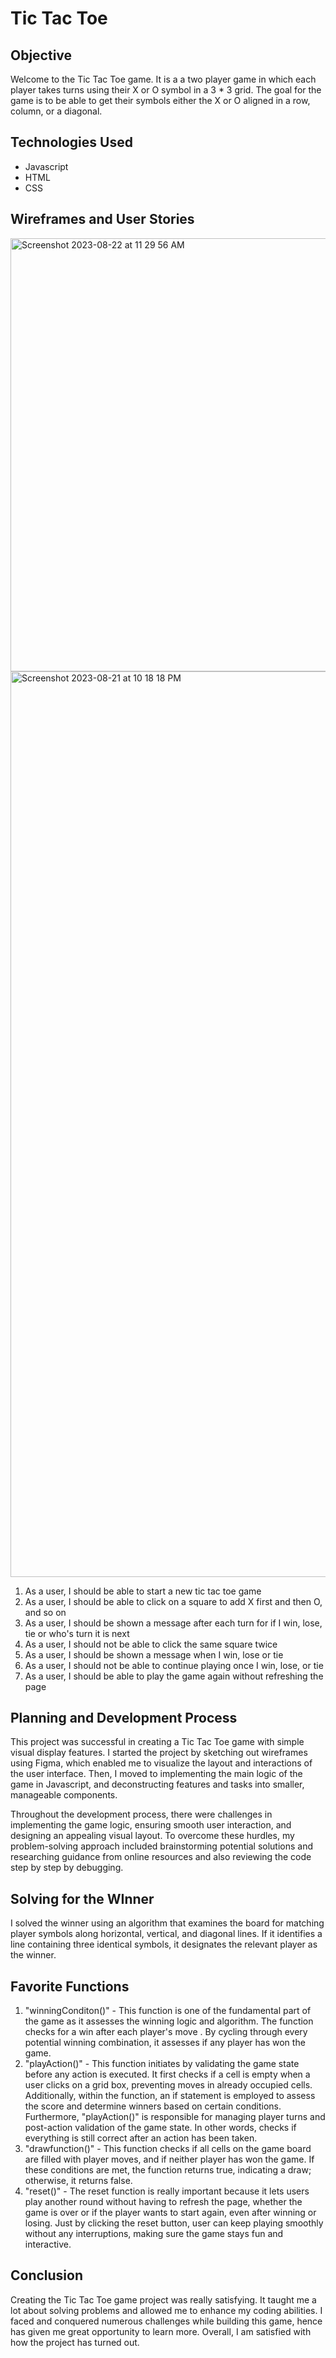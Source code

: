 # Tic Tac Toe

## Objective
Welcome to the Tic Tac Toe game. It is a a two player game in which each player takes turns using their X or O symbol in a 3 * 3 grid. The goal for the game is to be able to get their symbols either the X or O aligned in a row, column, or a diagonal.

## Technologies Used
- Javascript
- HTML
- CSS

## Wireframes and User Stories
<img width="693" alt="Screenshot 2023-08-22 at 11 29 56 AM" src="https://github.com/betselotbz/tictactoe/assets/141344995/01555f83-cfc5-484c-ac60-d14004a4d4ba">

<img width="1449" alt="Screenshot 2023-08-21 at 10 18 18 PM" src="https://github.com/betselotbz/tictactoe/assets/141344995/54d1ac02-2b59-4d0c-a475-099f53eac05e">

1. As a user, I should be able to start a new tic tac toe game
2. As a user, I should be able to click on a square to add X first and then O, and so on
3. As a user, I should be shown a message after each turn for if I win, lose, tie or who's turn it is next
4. As a user, I should not be able to click the same square twice
5. As a user, I should be shown a message when I win, lose or tie
6. As a user, I should not be able to continue playing once I win, lose, or tie
7. As a user, I should be able to play the game again without refreshing the page


## Planning and Development Process

This project was successful in creating a Tic Tac Toe game with simple visual display features. I started the project by sketching out wireframes using Figma, which enabled me to visualize the layout and interactions of the user interface. Then, I moved to implementing the main logic of the game in Javascript, and deconstructing features and tasks into smaller, manageable components.

Throughout the development process, there were challenges in implementing the game logic, ensuring smooth user interaction, and designing an appealing visual layout. To overcome these hurdles, my problem-solving approach included brainstorming potential solutions and researching guidance from online resources and also reviewing the code step by step by debugging.


## Solving for the WInner 

I solved the winner using an algorithm that examines the board for matching player symbols along horizontal, vertical, and diagonal lines. If it identifies a line containing three identical symbols, it designates the relevant player as the winner.

## Favorite Functions 

1. "winningConditon()" - This function is one of the fundamental part of the game as it assesses the winning logic and algorithm. The function checks for a win after each player's move . By cycling through every potential winning combination, it assesses if any player has won the game.
2. "playAction()" - This function initiates by validating the game state before any action is executed. It first checks if a cell is empty when a user clicks on a grid box, preventing moves in already occupied cells. Additionally, within the function, an if statement is employed to assess the score and determine winners based on certain conditions. Furthermore, "playAction()" is responsible for managing player turns and post-action validation of the game state. In other words, checks if everything is still correct after an action has been taken.
3. "drawfunction()" - This function checks if all cells on the game board are filled with player moves, and if neither player has won the game. If these conditions are met, the function returns true, indicating a draw; otherwise, it returns false.
4. "reset()" - The reset function is really important because it lets users play another round without having to refresh the page, whether the game is over or if the player wants to start again, even after winning or losing. Just by clicking the reset button, user can keep playing smoothly without any interruptions, making sure the game stays fun and interactive.

## Conclusion 

Creating the Tic Tac Toe game project was really satisfying. It taught me a lot about solving problems and allowed me to enhance my coding abilities. I faced and conquered numerous challenges while building this game, hence has given me great opportunity to learn more. Overall, I am satisfied with how the project has turned out. 
